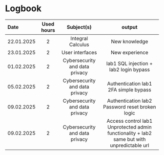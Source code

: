 # Logbook


| Date  | Used hours | Subject(s) |  output |
| :---         |     :---:      |     :---:      |     :---:      |
| 22.01.2025 | 2 | Integral Calculus  | New knowledge  |
| 23.01.2025 | 2 | User interfaces  | New experience  |
| 01.02.2025 | 2 | Cybersecurity and data privacy | lab1 SQL injection + lab2 login bypass  |
| 05.02.2025 | 2 | Cybersecurity and data privacy | Authentication lab1 2FA simple bypass |
| 09.02.2025 | 2 | Cybersecurity and data privacy  | Authentication lab2 Password reset broken logic |
| 09.02.2025 | 2 | Cybersecurity and data privacy  | Access control lab1 Unprotected admin functionality + lab2 same but with unpredictable url  |
